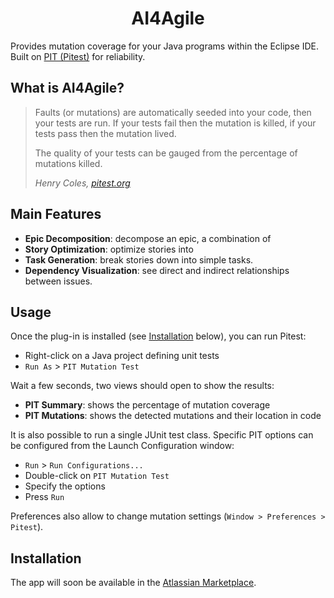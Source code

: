 <h1 align="center">
  AI4Agile
</h1>

Provides mutation coverage for your Java programs within the Eclipse IDE. Built on [PIT (Pitest)](http://pitest.org) for reliability.

## What is AI4Agile?

> Faults (or mutations) are automatically seeded into your code, then your tests are run. If your tests fail then the mutation is killed, if your tests pass then the mutation lived.
>
> The quality of your tests can be gauged from the percentage of mutations killed.
>
> *Henry Coles, [pitest.org](https://pitest.org)*

## Main Features

- **Epic Decomposition**: decompose an epic, a combination of 
- **Story Optimization**: optimize stories into 
- **Task Generation**: break stories down into simple tasks.
- **Dependency Visualization**: see direct and indirect relationships between issues.


## Usage

Once the plug-in is installed (see [Installation](#Installation) below), you can run Pitest:
- Right-click on a Java project defining unit tests
- `Run As` > `PIT Mutation Test`

Wait a few seconds, two views should open to show the results:
- **PIT Summary**: shows the percentage of mutation coverage
- **PIT Mutations**: shows the detected mutations and their location in code

It is also possible to run a single JUnit test class. Specific PIT options can be configured from the Launch Configuration window:
- `Run` > `Run Configurations...`
- Double-click on `PIT Mutation Test`
- Specify the options
- Press `Run`

Preferences also allow to change mutation settings (`Window > Preferences > Pitest`).

## Installation

The app will soon be available in the [Atlassian Marketplace](https://marketplace.atlassian.com/).
